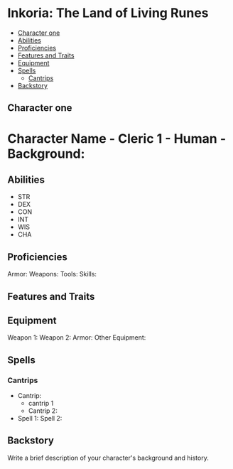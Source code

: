 # Inkoria: The Land of Living Runes

- [Character one](#character-one)
- [Abilities](#abilities)
- [Proficiencies](#proficiencies)
- [Features and Traits](#features-and-traits)
- [Equipment](#equipment)
- [Spells](#spells)
  - [Cantrips](#cantrips)
- [Backstory](#backstory)


## Character one

# Character Name - Cleric 1 - Human - Background: 

## Abilities

- STR 
- DEX 
- CON 
- INT 
- WIS 
- CHA 

## Proficiencies

Armor:
Weapons: 
Tools: 
Skills: 

## Features and Traits



## Equipment

Weapon 1: 
Weapon 2: 
Armor: 
Other Equipment: 



## Spells

### Cantrips

- Cantrip:
   - cantrip 1
   - Cantrip 2: 
- Spell 1:
Spell 2:

## Backstory

Write a brief description of your character's background and history.